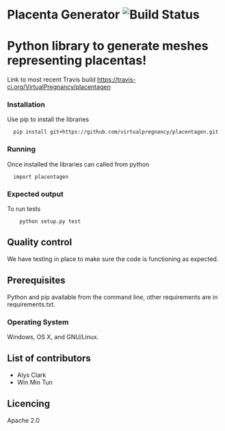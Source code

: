 # Placenta Generator ![Build Status](https://travis-ci.org/VirtualPregnancy/placentagen.svg?branch=develop)
# Python library to generate meshes representing placentas!

Link to most recent Travis build https://travis-ci.org/VirtualPregnancy/placentagen

### Installation

Use pip to install the libraries
```
  pip install git+https://github.com/virtualpregnancy/placentagen.git
```
### Running

Once installed the libraries can called from python
```
  import placentagen
```

### Expected output
To run tests
```
    python setup.py test
```

## Quality control

We have testing in place to make sure the code is functioning as expected.

## Prerequisites

Python and pip available from the command line, other requirements are in requirements.txt.

### Operating System

Windows, OS X, and GNU/Linux.


## List of contributors
- Alys Clark
- Win Min Tun

## Licencing
Apache 2.0






